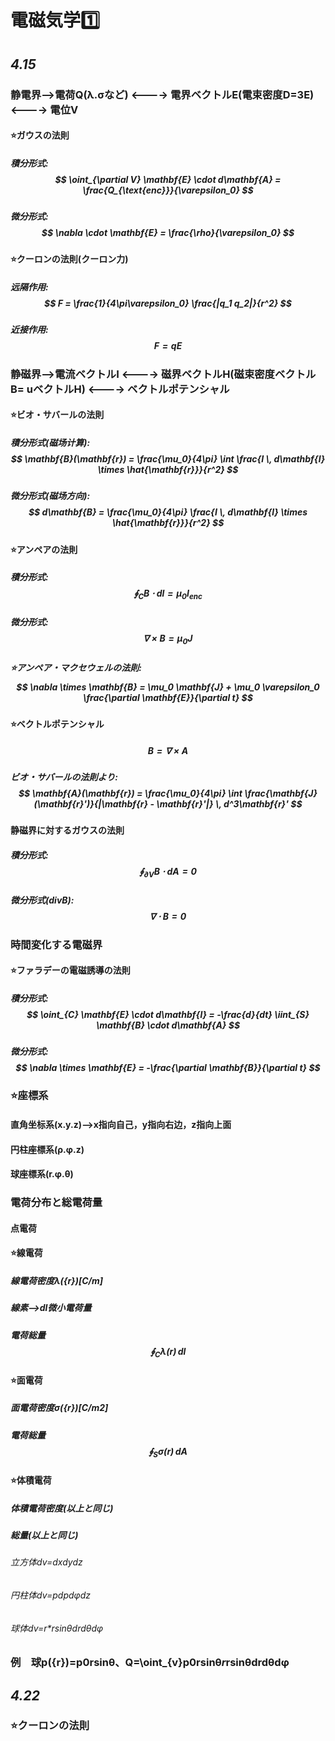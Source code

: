 # 電磁気学1️⃣
## *4.15*
### 静電界-->電荷Q(λ.σなど) <----> 電界ベクトルE(電束密度D=3E) <----> 電位V
#### ⭐️ガウスの法則
##### 積分形式:$$ \oint_{\partial V} \mathbf{E} \cdot d\mathbf{A} = \frac{Q_{\text{enc}}}{\varepsilon_0} $$
##### 微分形式:$$ \nabla \cdot \mathbf{E} = \frac{\rho}{\varepsilon_0} $$
#### ⭐️クーロンの法則(クーロン力)
##### 远隔作用:$$ F = \frac{1}{4\pi\varepsilon_0} \frac{|q_1 q_2|}{r^2} $$
##### 近接作用:$$ F=qE $$
### 静磁界-->電流ベクトルI <----> 磁界ベクトルH(磁束密度ベクトルB= uベクトルH) <----> ベクトルポテンシャル
#### ⭐️ビオ・サバールの法則
##### 積分形式(磁场计算):$$ \mathbf{B}(\mathbf{r}) = \frac{\mu_0}{4\pi} \int \frac{I \, d\mathbf{l} \times \hat{\mathbf{r}}}{r^2} $$
##### 微分形式(磁场方向):$$ d\mathbf{B} = \frac{\mu_0}{4\pi} \frac{I \, d\mathbf{l} \times \hat{\mathbf{r}}}{r^2} $$
#### ⭐️アンペアの法則
##### 積分形式:$$ \oint_{C} \mathbf{B} \cdot d\mathbf{l} = \mu_0 I_{\text{enc}} $$
##### 微分形式:$$ \nabla \times \mathbf{B} = \mu_0 \mathbf{J} $$
##### ⭐️アンペア・マクセウェルの法則:$$ \nabla \times \mathbf{B} = \mu_0 \mathbf{J} + \mu_0  \varepsilon_0 \frac{\partial \mathbf{E}}{\partial t} $$
#### ⭐️ベクトルポテンシャル
##### $$ \mathbf{B} = \nabla \times \mathbf{A} $$
##### ビオ・サバールの法則より:$$ \mathbf{A}(\mathbf{r}) = \frac{\mu_0}{4\pi} \int \frac{\mathbf{J}(\mathbf{r}')}{|\mathbf{r} - \mathbf{r}'|} \, d^3\mathbf{r}' $$
#### 静磁界に対するガウスの法則
##### 積分形式:$$ \oint_{\partial V} \mathbf{B} \cdot d\mathbf{A} = 0 $$
##### 微分形式(divB):$$ \nabla \cdot \mathbf{B} = 0 $$
### 時間変化する電磁界
#### ⭐️ファラデーの電磁誘導の法則
##### 積分形式:$$ \oint_{C} \mathbf{E} \cdot d\mathbf{l} = -\frac{d}{dt} \iint_{S} \mathbf{B} \cdot d\mathbf{A} $$
##### 微分形式:$$ \nabla \times \mathbf{E} = -\frac{\partial \mathbf{B}}{\partial t} $$
### ⭐️座標系
#### 直角坐标系(x.y.z)-->x指向自己，y指向右边，z指向上面
#### 円柱座標系(ρ.φ.z)
#### 球座標系(r.φ.θ)
### 電荷分布と総電荷量
#### 点電荷
#### ⭐️線電荷
##### 線電荷密度λ({r})[C/m]
##### 線素-->dl微小電荷量
##### 電荷総量$$  \oint_{C} \lambda(\mathbf{r}) \, dl $$
#### ⭐️面電荷
##### 面電荷密度σ({r})[C/m2]
##### 電荷総量$$  \oint_{S} \sigma(\mathbf{r}) \, dA $$
#### ⭐️体積電荷
##### 体積電荷密度(以上と同じ)
##### 総量(以上と同じ)
###### 立方体dv=dxdydz
###### 円柱体dv=pdpdφdz
###### 球体dv=r*rsinθdrdθdφ
### 例　球p({r})=p0rsinθ、Q=\oint_{v}p0rsinθ*r*rsinθdrdθdφ
## *4.22*
### ⭐️クーロンの法則


